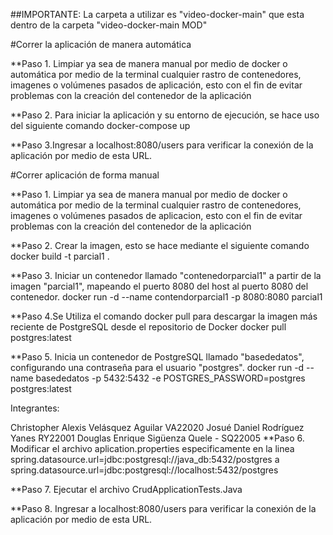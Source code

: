 ##IMPORTANTE: La carpeta a utilizar es "video-docker-main" que esta dentro de la carpeta "video-docker-main MOD"

#Correr la aplicación de manera automática

**Paso 1. Limpiar ya sea de manera manual por medio de docker o automática por medio de la terminal cualquier rastro de contenedores, imagenes o volúmenes pasados de aplicación, esto con el fin de evitar problemas con la creación del contenedor de la aplicación

**Paso 2. Para iniciar la aplicación y su entorno de ejecución, se hace uso del siguiente comando docker-compose up

**Paso 3.Ingresar a localhost:8080/users para verificar la conexión de la aplicación por medio de esta URL.

#Correr aplicación de forma manual

**Paso 1. Limpiar ya sea de manera manual por medio de docker o automática por medio de la terminal cualquier rastro de contenedores, imagenes o volúmenes pasados de aplicacion, esto con el fin de evitar problemas con la creación del contenedor de la aplicación

**Paso 2. Crear la imagen, esto se hace mediante el siguiente comando docker build -t parcial1 .

**Paso 3. Iniciar un contenedor llamado "contenedorparcial1" a partir de la imagen "parcial1", mapeando el puerto 8080 del host al puerto 8080 del contenedor. docker run -d --name contendorparcial1 -p 8080:8080 parcial1

**Paso 4.Se Utiliza el comando docker pull para descargar la imagen más reciente de PostgreSQL desde el repositorio de Docker docker pull postgres:latest

**Paso 5. Inicia un contenedor de PostgreSQL llamado "basededatos", configurando una contraseña para el usuario "postgres". docker run -d --name basededatos -p 5432:5432 -e POSTGRES_PASSWORD=postgres postgres:latest

Integrantes:

Christopher Alexis Velásquez Aguilar VA22020
Josué Daniel Rodríguez Yanes RY22001
Douglas Enrique Sigüenza Quele - SQ22005
**Paso 6. Modificar el archivo aplication.properties especificamente en la linea spring.datasource.url=jdbc:postgresql://java_db:5432/postgres a spring.datasource.url=jdbc:postgresql://localhost:5432/postgres

**Paso 7. Ejecutar el archivo CrudApplicationTests.Java

**Paso 8. Ingresar a localhost:8080/users para verificar la conexión de la aplicación por medio de esta URL.
